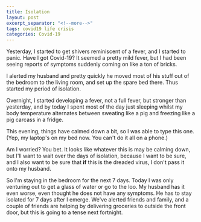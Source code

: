 ```yaml
---
title: Isolation
layout: post
excerpt_separator: "<!--more-->"
tags: covid19 life crisis
categories: Covid-19
---
```


Yesterday, I started to get shivers reminiscent of a fever, and I started to panic. Have I got Covid-19? It seemed a pretty mild fever, but I had been seeing reports of symptoms suddenly coming on like a ton of bricks. <!--more--> 

I alerted my husband and pretty quickly he moved most of his stuff out of the bedroom to the living room, and set up the spare bed there. Thus started my period of isolation. 

Overnight, I started developing a fever, not a full fever, but stronger than yesterday, and by today I spent most of the day just sleeping whilst my body temperature alternates between sweating like a pig and freezing like a pig carcass in a fridge.

This evening, things have calmed down a bit, so I was able to type this one. (Yep, my laptop's on my bed now. You can't do it all on a phone.)

Am I worried? You bet. It looks like whatever this is may be calming down, but I'll want to wait over the days of isolation, because I want to be sure, and I also want to be sure that **if** this is the dreaded virus, I don't pass it onto my husband.

So I'm staying in the bedroom for the next 7 days. Today I was only venturing out to get a glass of water or go to the loo. My husband has it even worse, even thought he does not have any symptoms. He has to stay isolated for 7 days after I emerge. We've alerted friends and family, and a couple of friends are helping by delivering groceries to outside the front door, but this is going to a tense next fortnight.